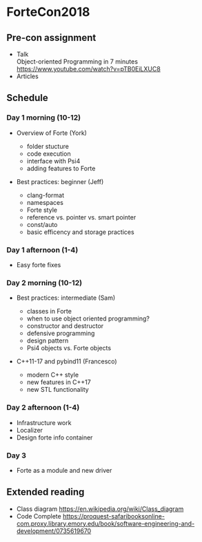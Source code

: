 # ForteCon2018

## Pre-con assignment
- Talk \
Object-oriented Programming in 7 minutes https://www.youtube.com/watch?v=pTB0EiLXUC8
- Articles

## Schedule

### Day 1 morning (10-12)

- Overview of Forte (York)
  + folder stucture
  + code execution
  + interface with Psi4
  + adding features to Forte
  
- Best practices: beginner (Jeff)
  + clang-format
  + namespaces
  + Forte style
  + reference vs. pointer vs. smart pointer
  + const/auto
  + basic efficency and storage practices

### Day 1 afternoon (1-4)

- Easy forte fixes

### Day 2 morning (10-12)

- Best practices: intermediate (Sam)
  + classes in Forte
  + when to use object oriented programming?
  + constructor and destructor
  + defensive programming
  + design pattern
  + Psi4 objects vs. Forte objects

- C++11-17 and pybind11 (Francesco)
  + modern C++ style
  + new features in C++17
  + new STL functionality

### Day 2 afternoon (1-4)

- Infrastructure work
- Localizer
- Design forte info container

### Day 3

- Forte as a module and new driver

## Extended reading
- Class diagram https://en.wikipedia.org/wiki/Class_diagram
- Code Complete https://proquest-safaribooksonline-com.proxy.library.emory.edu/book/software-engineering-and-development/0735619670
